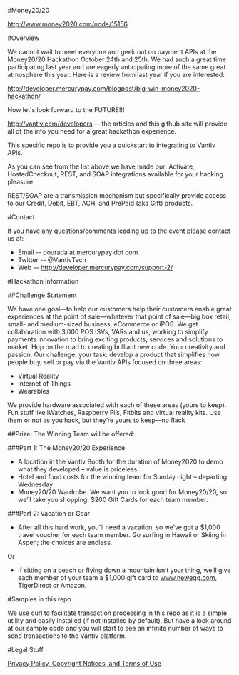 ﻿#Money20/20

http://www.money2020.com/node/15156

#Overview

We cannot wait to meet everyone and geek out on payment APIs at the Money20/20 Hackathon October 24th and 25th.  We had such a great time participating last year and are eagerly anticipating more of the same great atmosphere this year.  Here is a review from last year if you are interested:

http://developer.mercurypay.com/blogpost/big-win-money2020-hackathon/

Now let's look forward to the FUTURE!!!

http://vantiv.com/developers -- the articles and this github site will provide all of the info you need for a great hackathon experience.

This specific repo is to provide you a quickstart to integrating to Vantiv APIs.

As you can see from the list above we have made our:  Activate, HostedCheckout, REST, and SOAP integrations available for your hacking pleasure.

REST/SOAP are a transmission mechanism but specifically provide access to our Credit, Debit, EBT, ACH, and PrePaid (aka Gift) products.

#Contact

If you have any questions/comments leading up to the event please contact us at:

* Email -- dourada at mercurypay dot com
* Twitter -- @VantivTech
* Web -- http://developer.mercurypay.com/support-2/

#Hackathon Information

##Challenge Statement

We have one goal—to help our customers help their customers enable great experiences at the point of sale—whatever that point of sale—big box retail, small- and medium-sized business, eCommerce or iPOS.  We get collaboration with 3,000 POS ISVs, VARs and us, working to simplify payments innovation to bring exciting products, services and solutions to market.  Hop on the road to creating brilliant new code.  Your creativity and passion.  Our challenge, your task: develop a product that simplifies how people buy, sell or pay via the Vantiv APIs focused on three areas:

* Virtual Reality
* Internet of Things
* Wearables

We provide hardware associated with each of these areas (yours to keep). Fun stuff like iWatches, Raspberry Pi’s, Fitbits and virtual reality kits. Use them or not as you hack, but they’re yours to keep—no flack

##Prize: The Winning Team will be offered:

###Part 1: The Money20/20 Experience 

* A location in the Vantiv Booth for the duration of Money2020 to demo what they developed – value is priceless.
* Hotel and food costs for the winning team for Sunday night – departing Wednesday
* Money20/20 Wardrobe. We want you to look good for Money20/20, so we’ll take you shopping. $200 Gift Cards for each team member.

###Part 2: Vacation or Gear 
* After all this hard work, you’ll need a vacation, so we’ve got a $1,000 travel voucher for each team member. Go surfing in Hawaii or Skiing in Aspen; the choices are endless.

Or 
* If sitting on a beach or flying down a mountain isn’t your thing, we’ll give each member of your team a $1,000 gift card to www.newegg.com, TigerDirect or Amazon.



#Samples in this repo

We use curl to facilitate transaction processing in this repo as it is a simple utility and easily installed (if not installed by default).  But have a look around at our sample code and you will start to see an infinite number of ways to send transactions to the Vantiv platform.

#Legal Stuff

[Privacy Policy, Copyright Notices, and Terms of Use](https://vantiv.com/privacy-policy)

